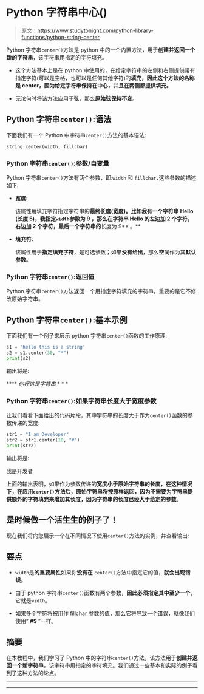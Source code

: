 # Python 字符串中心()

> 原文：<https://www.studytonight.com/python-library-functions/python-string-center>

Python 字符串`center()`方法是 python 中的一个内置方法，用于**创建并返回一个新的字符串**，该字符串用指定的字符填充。

*   这个方法基本上是在 python 中使用的，在给定字符串的左侧和右侧提供带有指定字符(可以是空格，也可以是任何其他字符)的**填充，因此这个方法的名称是 center，因为给定字符串保持在中心，并且在两侧都提供填充。**

*   无论何时将该方法应用于弦，那么**原始弦保持不变**。

## Python 字符串`center()`:语法

下面我们有一个 Python 中字符串`center()`方法的基本语法:

```py
string.center(width, fillchar)
```

### Python 字符串`center()`:参数/自变量

Python 字符串`center()`方法有两个参数，即:`width` 和 `fillchar.`这些参数的描述如下:

*   **宽度:**

    该属性用填充字符指定字符串的**最终长度(宽度)。比如我有一个字符串 **Hello** (长度 5)，我指定`width`参数为 **9** ，那么在字符串 Hello 的左边加 2 个字符，右边加 2 个字符，最后一个字符串的**长度为 9** 。**

*   **填充符:**

    该属性用于**指定填充字符**，是可选参数；如果**没有给出**，那么**空间**作为其**默认参数**。

### Python 字符串`center()`:返回值

Python 字符串`center()`方法返回一个用指定字符填充的字符串，重要的是它不修改原始字符串。

## Python 字符串`center()`:基本示例

下面我们有一个例子来展示 python 字符串`center()`函数的工作原理:

```py
s1 = 'hello this is a string'
s2 = s1.center(30, "*")
print(s2) 
```

输出将是:

**** *你好这是字符串* * * *

### Python 字符串`center()`:如果字符串长度大于宽度参数

让我们看看下面给出的代码片段，其中字符串的长度大于作为`center()`函数的参数传递的宽度:

```py
str1 = "I am Developer"
str2 = str1.center(10, "#")
print(str2)
```

输出将是:

我是开发者

上面的输出表明，如果作为参数传递的**宽度小于原始字符串的长度，在这种情况下，在应用`center()`方法后，原始字符串将按原样返回，因为不需要为字符串提供额外的字符填充来增加其长度，因为字符串的长度已经大于给定的参数。**

## 是时候做一个活生生的例子了！

现在我们将向您展示一个在不同情况下使用`center()`方法的实例，并查看输出:

## 要点

*   `width`是**的重要属性**如果你**没有在** `center()`方法中指定它的值，**就会出现错误**。

*   由于 python 字符串`center()`函数有两个参数，**因此必须指定其中至少一个**，它就是`width`。

*   如果多个字符将被用作 fillchar 参数的值，那么它将导致一个错误，就像我们使用“ **#$** ”一样。

## 摘要

在本教程中，我们学习了 Python 中的字符串`center()`方法，该方法用于**创建并返回一个新字符串**，该字符串用指定的字符填充。我们通过一些基本和实际的例子看到了这种方法的论点。

* * *

* * *
